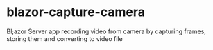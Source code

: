 # blazor-capture-camera
Bl;azor Server app recording video from camera by capturing frames, storing them and converting to video file
